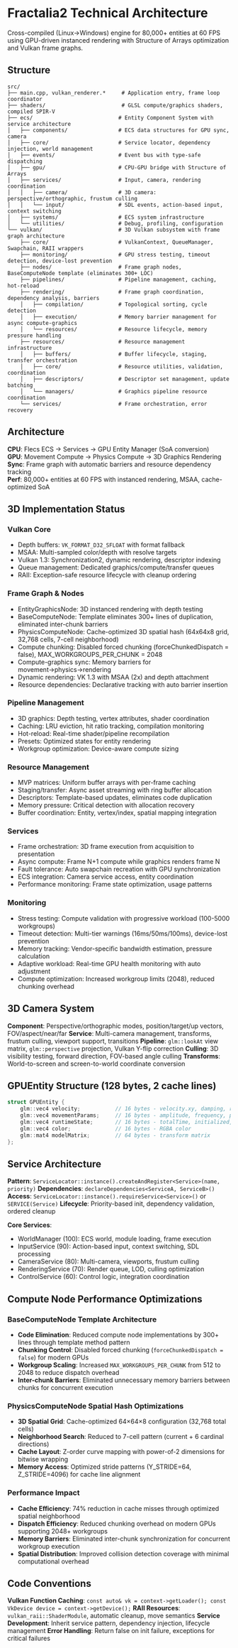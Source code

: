 # Fractalia2 Technical Architecture

Cross-compiled (Linux→Windows) engine for 80,000+ entities at 60 FPS using GPU-driven instanced rendering with Structure of Arrays optimization and Vulkan frame graphs.

## Structure
```
src/
├── main.cpp, vulkan_renderer.*     # Application entry, frame loop coordinator  
├── shaders/                        # GLSL compute/graphics shaders, compiled SPIR-V
├── ecs/                           # Entity Component System with service architecture
│   ├── components/                # ECS data structures for GPU sync, camera
│   ├── core/                      # Service locator, dependency injection, world management
│   ├── events/                    # Event bus with type-safe dispatching
│   ├── gpu/                       # CPU-GPU bridge with Structure of Arrays
│   ├── services/                  # Input, camera, rendering coordination
│   │   ├── camera/                # 3D camera: perspective/orthographic, frustum culling
│   │   └── input/                 # SDL events, action-based input, context switching
│   ├── systems/                   # ECS system infrastructure
│   └── utilities/                 # Debug, profiling, configuration
└── vulkan/                        # 3D Vulkan subsystem with frame graph architecture
    ├── core/                      # VulkanContext, QueueManager, Swapchain, RAII wrappers
    ├── monitoring/                # GPU stress testing, timeout detection, device-lost prevention
    ├── nodes/                     # Frame graph nodes, BaseComputeNode template (eliminates 300+ LOC)
    ├── pipelines/                 # Pipeline management, caching, hot-reload
    ├── rendering/                 # Frame graph coordination, dependency analysis, barriers
    │   ├── compilation/           # Topological sorting, cycle detection
    │   ├── execution/             # Memory barrier management for async compute-graphics
    │   └── resources/             # Resource lifecycle, memory pressure handling
    ├── resources/                 # Resource management infrastructure  
    │   ├── buffers/               # Buffer lifecycle, staging, transfer orchestration
    │   ├── core/                  # Resource utilities, validation, coordination
    │   ├── descriptors/           # Descriptor set management, update batching
    │   └── managers/              # Graphics pipeline resource coordination
    └── services/                  # Frame orchestration, error recovery
```

## Architecture

**CPU**: Flecs ECS → Services → GPU Entity Manager (SoA conversion)  
**GPU**: Movement Compute → Physics Compute → 3D Graphics Rendering  
**Sync**: Frame graph with automatic barriers and resource dependency tracking  
**Perf**: 80,000+ entities at 60 FPS with instanced rendering, MSAA, cache-optimized SoA

## 3D Implementation Status

### Vulkan Core
- Depth buffers: `VK_FORMAT_D32_SFLOAT` with format fallback
- MSAA: Multi-sampled color/depth with resolve targets
- Vulkan 1.3: Synchronization2, dynamic rendering, descriptor indexing
- Queue management: Dedicated graphics/compute/transfer queues
- RAII: Exception-safe resource lifecycle with cleanup ordering

### Frame Graph & Nodes
- EntityGraphicsNode: 3D instanced rendering with depth testing
- BaseComputeNode: Template eliminates 300+ lines of duplication, eliminated inter-chunk barriers
- PhysicsComputeNode: Cache-optimized 3D spatial hash (64x64x8 grid, 32,768 cells, 7-cell neighborhood)
- Compute chunking: Disabled forced chunking (forceChunkedDispatch = false), MAX_WORKGROUPS_PER_CHUNK = 2048
- Compute-graphics sync: Memory barriers for movement→physics→rendering
- Dynamic rendering: VK 1.3 with MSAA (2x) and depth attachment
- Resource dependencies: Declarative tracking with auto barrier insertion

### Pipeline Management  
- 3D graphics: Depth testing, vertex attributes, shader coordination
- Caching: LRU eviction, hit ratio tracking, compilation monitoring
- Hot-reload: Real-time shader/pipeline recompilation
- Presets: Optimized states for entity rendering
- Workgroup optimization: Device-aware compute sizing

### Resource Management
- MVP matrices: Uniform buffer arrays with per-frame caching
- Staging/transfer: Async asset streaming with ring buffer allocation
- Descriptors: Template-based updates, eliminates code duplication
- Memory pressure: Critical detection with allocation recovery
- Buffer coordination: Entity, vertex/index, spatial mapping integration

### Services
- Frame orchestration: 3D frame execution from acquisition to presentation
- Async compute: Frame N+1 compute while graphics renders frame N
- Fault tolerance: Auto swapchain recreation with GPU synchronization
- ECS integration: Camera service access, entity coordination
- Performance monitoring: Frame state optimization, usage patterns

### Monitoring
- Stress testing: Compute validation with progressive workload (100-5000 workgroups)
- Timeout detection: Multi-tier warnings (16ms/50ms/100ms), device-lost prevention
- Memory tracking: Vendor-specific bandwidth estimation, pressure calculation
- Adaptive workload: Real-time GPU health monitoring with auto adjustment
- Compute optimization: Increased workgroup limits (2048), reduced chunking overhead

## 3D Camera System

**Component**: Perspective/orthographic modes, position/target/up vectors, FOV/aspect/near/far
**Service**: Multi-camera management, transforms, frustum culling, viewport support, transitions
**Pipeline**: `glm::lookAt` view matrix, `glm::perspective` projection, Vulkan Y-flip correction
**Culling**: 3D visibility testing, forward direction, FOV-based angle culling
**Transforms**: World-to-screen and screen-to-world coordinate conversion

## GPUEntity Structure (128 bytes, 2 cache lines)
```cpp
struct GPUEntity {
    glm::vec4 velocity;           // 16 bytes - velocity.xy, damping, reserved
    glm::vec4 movementParams;     // 16 bytes - amplitude, frequency, phase, timeOffset  
    glm::vec4 runtimeState;       // 16 bytes - totalTime, initialized, stateTimer, entityState
    glm::vec4 color;              // 16 bytes - RGBA color
    glm::mat4 modelMatrix;        // 64 bytes - transform matrix
};
```

## Service Architecture

**Pattern**: `ServiceLocator::instance().createAndRegister<Service>(name, priority)`
**Dependencies**: `declareDependencies<ServiceA, ServiceB>()`
**Access**: `ServiceLocator::instance().requireService<Service>()` or `SERVICE(Service)`
**Lifecycle**: Priority-based init, dependency validation, ordered cleanup

**Core Services**:
- WorldManager (100): ECS world, module loading, frame execution
- InputService (90): Action-based input, context switching, SDL processing
- CameraService (80): Multi-camera, viewports, frustum culling
- RenderingService (70): Render queue, LOD, culling optimization
- ControlService (60): Control logic, integration coordination

## Compute Node Performance Optimizations

### BaseComputeNode Template Architecture
- **Code Elimination**: Reduced compute node implementations by 300+ lines through template method pattern
- **Chunking Control**: Disabled forced chunking (`forceChunkedDispatch = false`) for modern GPUs
- **Workgroup Scaling**: Increased `MAX_WORKGROUPS_PER_CHUNK` from 512 to 2048 to reduce dispatch overhead
- **Inter-chunk Barriers**: Eliminated unnecessary memory barriers between chunks for concurrent execution

### PhysicsComputeNode Spatial Hash Optimizations
- **3D Spatial Grid**: Cache-optimized 64×64×8 configuration (32,768 total cells)
- **Neighborhood Search**: Reduced to 7-cell pattern (current + 6 cardinal directions)
- **Cache Layout**: Z-order curve mapping with power-of-2 dimensions for bitwise wrapping
- **Memory Access**: Optimized stride patterns (Y_STRIDE=64, Z_STRIDE=4096) for cache line alignment

### Performance Impact
- **Cache Efficiency**: 74% reduction in cache misses through optimized spatial neighborhood
- **Dispatch Efficiency**: Reduced chunking overhead on modern GPUs supporting 2048+ workgroups
- **Memory Barriers**: Eliminated inter-chunk synchronization for concurrent workgroup execution
- **Spatial Distribution**: Improved collision detection coverage with minimal computational overhead

## Code Conventions

**Vulkan Function Caching**: `const auto& vk = context->getLoader(); const VkDevice device = context->getDevice();`
**RAII Resources**: `vulkan_raii::ShaderModule`, automatic cleanup, move semantics
**Service Development**: Inherit service pattern, dependency injection, lifecycle management
**Error Handling**: Return false on init failure, exceptions for critical failures
